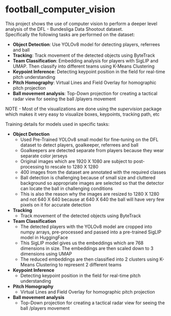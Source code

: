 # football_computer_vision

This project shows the use of computer vision to perform a deeper level analysis of the DFL - Bundesliga Data Shootout dataset.  
Specifically the following tasks are performed on the dataset:

- **Object Detection**: Use YOLOv8 model for detecting players, referrees and ball
- **Tracking**: Track movement of the detected objects using ByteTrack
- **Team Classification**: Embedding analysis for players with SigLIP and UMAP. Then classify into different teams using K-Means Clustering
- **Keypoint Inference**: Detecting keypoint position in the field for real-time pitch understanding
- **Pitch Homography**: Virtual Lines and Field Overlay for homographic pitch projection
- **Ball movement analysis**: Top-Down projection for creating a tactical radar view for seeing the ball /players movement

NOTE - Most of the visualizations are done using the *supervision* package which makes it very easy to visualize boxes, keypoints, tracking path, etc 

Training details for models used in specific tasks:

- **Object Detection**
  - Used Pre-Trained YOLOv8 small model for fine-tuning on the DFL dataset to detect players, goalkeeper, referrees and ball
  - Goalkeepers are detected separate from players because they wear separate color jerseys
  - Original images which are 1920 X 1080 are subject to post-processing to rescale to 1280 X 1280
  - 400 images from the dataset are annotated with the required classes
  - Ball detection is challenging because of small size and cluttered background so appropriate images are selected so that the detector can locate the ball in challenging conditions
  - This is also the reason why the images are resized to 1280 X 1280 and not 640 X 640 because at 640 X 640 the ball will have very few pixels on it for accurate detection
- **Tracking**
  - Track movement of the detected objects using ByteTrack  
- **Team Classification**
  - The detected players with the YOLOv8 model are cropped into numpy arrays, pre-processed and passed into a pre-trained SigLIP model in HuggingFace
  - This SigLIP model gives us the embeddings which are 768 dimensions in size. The embeddings are then scaled down to 3 dimensions using UMAP 
  - The reduced embeddings are then classified into 2 clusters using K-Means Clustering to represent 2 different teams
- **Keypoint Inference**
  - Detecting keypoint position in the field for real-time pitch understanding
- **Pitch Homography**
  - Virtual Lines and Field Overlay for homographic pitch projection
- **Ball movement analysis**
  - Top-Down projection for creating a tactical radar view for seeing the ball /players movement
